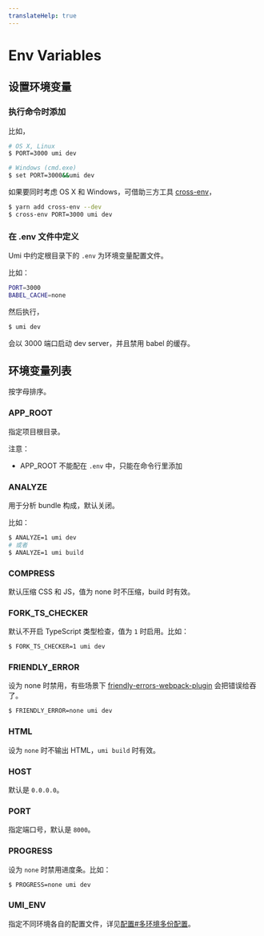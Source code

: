 ```yaml
---
translateHelp: true
---
```


# Env Variables


## 设置环境变量

### 执行命令时添加

比如，

```bash
# OS X, Linux
$ PORT=3000 umi dev

# Windows (cmd.exe)
$ set PORT=3000&&umi dev
```

如果要同时考虑 OS X 和 Windows，可借助三方工具 [cross-env](https://github.com/kentcdodds/cross-env)，

```bash
$ yarn add cross-env --dev
$ cross-env PORT=3000 umi dev
```

### 在 .env 文件中定义

Umi 中约定根目录下的 `.env` 为环境变量配置文件。

比如：

```bash
PORT=3000
BABEL_CACHE=none
```

然后执行，

```bash
$ umi dev
```

会以 3000 端口启动 dev server，并且禁用 babel 的缓存。

## 环境变量列表

按字母排序。

### APP\_ROOT

指定项目根目录。

注意：

* APP\_ROOT 不能配在 `.env` 中，只能在命令行里添加

### ANALYZE

用于分析 bundle 构成，默认关闭。

比如：

```bash
$ ANALYZE=1 umi dev
# 或者
$ ANALYZE=1 umi build
```

### COMPRESS

默认压缩 CSS 和 JS，值为 none 时不压缩，build 时有效。

### FORK_TS_CHECKER

默认不开启 TypeScript 类型检查，值为 `1` 时启用。比如：

```bash
$ FORK_TS_CHECKER=1 umi dev
```

### FRIENDLY_ERROR

设为 none 时禁用，有些场景下 [friendly-errors-webpack-plugin](https://github.com/geowarin/friendly-errors-webpack-plugin) 会把错误给吞了。

```bash
$ FRIENDLY_ERROR=none umi dev
```

### HTML

设为 `none` 时不输出 HTML，`umi build` 时有效。

### HOST

默认是 `0.0.0.0`。

### PORT

指定端口号，默认是 `8000`。

### PROGRESS

设为 `none` 时禁用进度条。比如：

```bash
$ PROGRESS=none umi dev
```

### UMI_ENV

指定不同环境各自的配置文件，详见[配置#多环境多份配置](TODO)。
